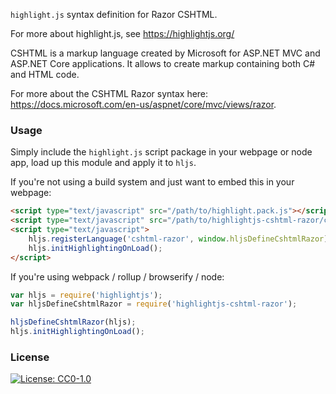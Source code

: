 `highlight.js` syntax definition for Razor CSHTML.

For more about highlight.js, see https://highlightjs.org/

CSHTML is a markup language created by Microsoft for ASP.NET MVC and ASP.NET Core applications. It allows to create markup containing both C# and HTML code. 

For more about the CSHTML Razor syntax here: https://docs.microsoft.com/en-us/aspnet/core/mvc/views/razor.

### Usage

Simply include the `highlight.js` script package in your webpage or node app, load up this module and apply it to `hljs`.

If you're not using a build system and just want to embed this in your webpage:

```html
<script type="text/javascript" src="/path/to/highlight.pack.js"></script>
<script type="text/javascript" src="/path/to/highlightjs-cshtml-razor/cshtml.js"></script>
<script type="text/javascript">
    hljs.registerLanguage('cshtml-razor', window.hljsDefineCshtmlRazor);
    hljs.initHighlightingOnLoad();
</script>
```

If you're using webpack / rollup / browserify / node:
   
```javascript
var hljs = require('highlightjs');
var hljsDefineCshtmlRazor = require('highlightjs-cshtml-razor');

hljsDefineCshtmlRazor(hljs);
hljs.initHighlightingOnLoad();
```

### License

[![License: CC0-1.0](https://img.shields.io/badge/License-CC0%201.0-lightgrey.svg)](http://creativecommons.org/publicdomain/zero/1.0/)
